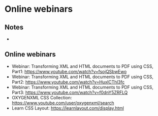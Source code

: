 # Online webinars

## Notes

- 





## Online webinars

- Webinar: Transforming XML and HTML documents to PDF using CSS, Part1: https://www.youtube.com/watch?v=fsojQSbwEwo
- Webinar: Transforming XML and HTML documents to PDF using CSS, Part2: https://www.youtube.com/watch?v=HuxlCThl3fc
- Webinar: Transforming XML and HTML documents to PDF using CSS, Part3: https://www.youtube.com/watch?v=f0dnY5ZRFLQ
- OXYGENXML CSS Collection: https://www.youtube.com/user/oxygenxml/search 
- Learn CSS Layout: https://learnlayout.com/display.html 

